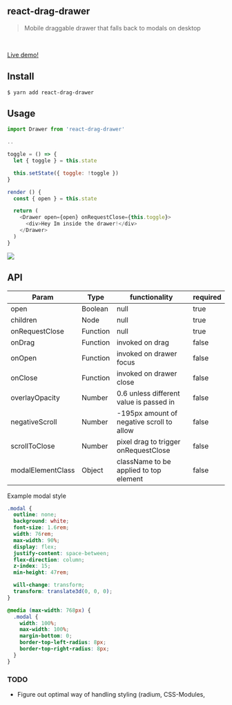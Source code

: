 ## react-drag-drawer

> Mobile draggable drawer that falls back to modals on desktop

<br />

[Live demo!](https://build-cfiogihwcb.now.sh)

## Install

```
$ yarn add react-drag-drawer
```


## Usage

```js
import Drawer from 'react-drag-drawer'

..

toggle = () => {
  let { toggle } = this.state

  this.setState({ toggle: !toggle })
}

render () {
  const { open } = this.state

  return (
    <Drawer open={open} onRequestClose={this.toggle}>
      <div>Hey Im inside the drawer!</div>
    </Drawer>
  )
}
```

![](http://d.pr/i/ThqP+)

## API
| Param          | Type    | functionality | required |
|----------------|---------|-----------------|-----------------|
| open           | Boolean | null | true |
| children       | Node    | null | true |
| onRequestClose | Function| null | true |
| onDrag | Function| invoked on drag | false |
| onOpen | Function| invoked on drawer focus | false |
| onClose | Function| invoked on drawer close | false |
| overlayOpacity | Number | 0.6 unless different value is passed in | false |
| negativeScroll | Number | -195px amount of negative scroll to allow | false |
| scrollToClose | Number | pixel drag to trigger onRequestClose | false |
| modalElementClass | Object | className to be applied to top <modal> element | false |

Example modal style
```css
.modal {
  outline: none;
  background: white;
  font-size: 1.6rem;
  width: 76rem;
  max-width: 90%;
  display: flex;
  justify-content: space-between;
  flex-direction: column;
  z-index: 15;
  min-height: 47rem;

  will-change: transform;
  transform: translate3d(0, 0, 0);
}

@media (max-width: 768px) {
  .modal {
    width: 100%;
    max-width: 100%;
    margin-bottom: 0;
    border-top-left-radius: 8px;
    border-top-right-radius: 8px;
  }
}
```


### TODO
* Figure out optimal way of handling styling (radium, CSS-Modules, <style jsx>, etc..)
* Make Drawer dismissable in all swipeable directions (decouple from drag down to dismiss)
* Remove need for `refs` (Will fix preact)

## License

MIT © [Jack Hanford](http://jackhanford.com)
